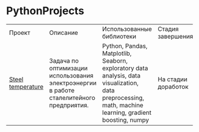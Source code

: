 # PythonProjects

<table width=100% valign=top >
  <tr>
    <td width=25%>Проект</td>
    <td>Описание</td>
    <td width=20%>Использованные библиотеки</td>
    <td width=10%>Стадия завершения</td>
  </tr>
        <tr>
    <td><a href="https://github.com/Pernach/PythonProjects/tree/main/SteelTemperature">Steel temperature</a></td>
    <td>Задача по оптимизации использования электроэнергии в работе сталелитейного предприятия.</td>
    <td>Python, Pandas, Matplotlib, Seaborn, exploratory data analysis, data visualization, data preprocessing, math, machine learning, gradient boosting, numpy</td>
    <td>На стадии доработок</td>
  </tr>
</table>
